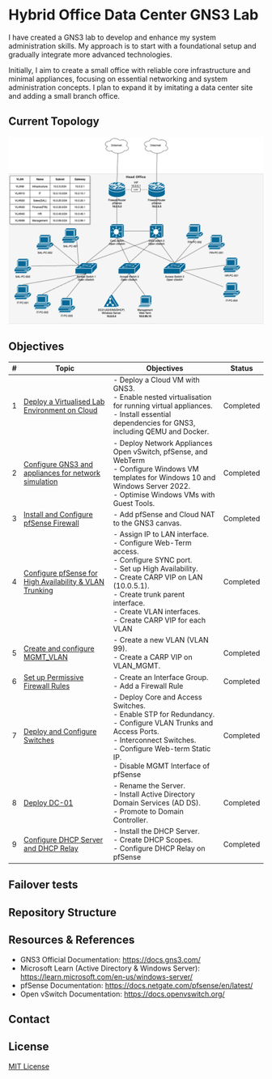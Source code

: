 # Hybrid Office Data Center GNS3 Lab

I have created a GNS3 lab to develop and enhance my system administration skills. My approach is to start with a foundational setup and gradually integrate more advanced technologies.

Initially, I aim to create a small office with reliable core infrastructure and minimal appliances, focusing on essential networking and system administration concepts. I plan to expand it by imitating a data center site and adding a small branch office. 

## Current Topology

![Topology](images/topology.png)

## Objectives

| **#** | **Topic**                                                                          | Objectives                                                                                                                                                                                                                                                         | **Status** |
| ----- | ---------------------------------------------------------------------------------- | ------------------------------------------------------------------------------------------------------------------------------------------------------------------------------------------------------------------------------------------------------------------ | ---------- |
| 1     | [Deploy a Virtualised Lab Environment on Cloud](01_environment_setup.md)           | - Deploy a Cloud VM with GNS3.<br>- Enable nested virtualisation for running virtual appliances.<br>- Install essential dependencies for GNS3, including QEMU and Docker.                                                                                          | Completed  |
| 2     | [Configure GNS3 and appliances for network simulation](02_configure_gns3.md)       | - Deploy Network Appliances Open vSwitch, pfSense, and WebTerm<br>- Configure Windows VM templates for Windows 10 and Windows Server 2022.<br>- Optimise Windows VMs with Guest Tools.                                                                             | Completed  |
| 3     | [Install and Configure pfSense Firewall](03_install_pfsense.md)                    | - Add pfSense and Cloud NAT to the GNS3 canvas.                                                                                                                                                                                                                    | Completed  |
| 4     | [Configure pfSense for High Availability & VLAN Trunking](04_configure_pfsense.md) | - Assign IP to LAN interface.<br>- Configure Web-Term access.<br>- Configure SYNC port.<br>- Set up High Availability.<br>- Create CARP VIP on LAN (10.0.5.1).<br>- Create trunk parent interface.<br>- Create VLAN interfaces.<br>- Create CARP VIP for each VLAN | Completed  |
| 5     | [Create and configure MGMT_VLAN](05_configure_mgmt_vlan.md)                        | - Create a new VLAN (VLAN 99).<br>- Create a CARP VIP on VLAN_MGMT.                                                                                                                                                                                                | Completed  |
| 6     | [Set up Permissive Firewall Rules](06_set_up_firewall_rules.md)                    | - Create an Interface Group.<br>- Add a Firewall Rule                                                                                                                                                                                                              | Completed  |
| 7     | [Deploy and Configure Switches ](07_switch_configuration_deployment.md)            | - Deploy Core and Access Switches.<br>- Enable STP for Redundancy.<br>- Configure VLAN Trunks and Access Ports.<br>- Interconnect Switches.<br>- Configure Web-term Static IP.<br>- Disable MGMT Interface of pfSense                                              | Completed  |
| 8     | [Deploy DC-01](08_dc_01_deployment.md)                                             | - Rename the Server.<br>- Install Active Directory Domain Services (AD DS).<br>- Promote to Domain Controller.                                                                                                                                                     | Completed  |
| 9     | [Configure DHCP Server and DHCP Relay](09_configure_dhcp.md)                       | - Install the DHCP Server.<br>- Create DHCP Scopes.<br>- Configure DHCP Relay on pfSense                                                                                                                                                                           | Completed  |
## Failover tests

## Repository Structure


## Resources & References

- GNS3 Official Documentation: https://docs.gns3.com/
- Microsoft Learn (Active Directory & Windows Server): https://learn.microsoft.com/en-us/windows-server/
- pfSense Documentation: https://docs.netgate.com/pfsense/en/latest/
- Open vSwitch Documentation: https://docs.openvswitch.org/

## Contact


## License

[MIT License](LICENSE)
